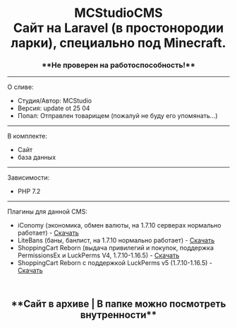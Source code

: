 <h1 align="center">
MCStudioCMS<br>
Сайт на Laravel (в простонородии ларки), специально под Minecraft.
</h1>

<h3 align="center">
**Не проверен на работоспособность!**
</h3>

____

О сливе:
 - Студия/Автор: MCStudio
 - Версия: update ot 25 04
 - Попал: Отправлен товарищем (пожалуй не буду его упомянать...)
____

В комплекте:
 - Сайт
 - база данных
____

Зависимости:
 - PHP 7.2
____

Плагины для данной CMS:
 - iConomy (экономика, обмен валюты, на 1.7.10 серверах нормально работает) - [Скачать](https://cloud.mcstudio.pro/s/mNnsfG8CezFQjZa)
 - LiteBans (баны, банлист, на 1.7.10 нормально работает) - [Скачать](https://cloud.mcstudio.pro/s/dSzfmdnx6Txqj7K)
 - ShoppingCart Reborn (выдача привилегий и покупок, поддержка PermissionsEx и LuckPerms V4, 1.7.10-1.16.5) - [Скачать](https://cloud.mcstudio.pro/s/kb2ZyMnFnFg38rS)
 - ShoppingCart Reborn с поддержкой LuckPerms v5 (1.7.10-1.16.5) - [Скачать](https://cloud.mcstudio.pro/s/kSqS4LCoFJjWBF7)

<h2 align="center">
<br>
**Сайт в архиве | В папке можно посмотреть внутренности**
</h2>